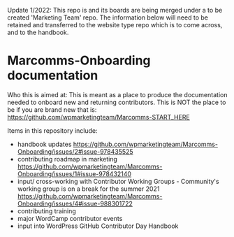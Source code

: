 Update 1/2022: 
This repo is and its boards are being merged under a to be created 'Marketing Team' repo. The information below will need to be retained and transferred to the website type repo which is to come across, and to the handbook.


# Marcomms-Onboarding documentation
Who this is aimed at: This is meant as a place to produce the documentation needed to onboard new and returning contributors. This is NOT the place to be if you are brand new that is:  https://github.com/wpmarketingteam/Marcomms-START_HERE

Items in this repository include:
- handbook updates https://github.com/wpmarketingteam/Marcomms-Onboarding/issues/2#issue-978435525
- contributing roadmap in marketing https://github.com/wpmarketingteam/Marcomms-Onboarding/issues/1#issue-978432140
- input/ cross-working with Contributor Working Groups - Community's working group is on a break for the summer 2021 https://github.com/wpmarketingteam/Marcomms-Onboarding/issues/4#issue-988301722
- contributing training
- major WordCamp contributor events
- input into WordPress GitHub Contributor Day Handbook

